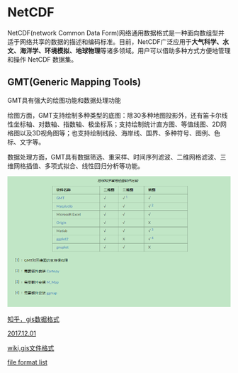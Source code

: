 # NetCDF

NetCDF(network Common Data Form)网络通用数据格式是一种面向数组型并适于网络共享的数据的描述和编码标准。目前，NetCDF广泛应用于**大气科学、水文、海洋学、环境模拟、地球物理**等诸多领域。用户可以借助多种方式方便地管理和操作 NetCDF 数据集。

## GMT(Generic Mapping Tools)

GMT具有强大的绘图功能和数据处理功能

绘图方面，GMT支持绘制多种类型的底图：除30多种地图投影外，还有笛卡尔线性坐标轴、对数轴、指数轴、极坐标系；支持绘制统计直方图、等值线图、2D网格图以及3D视角图等；也支持绘制线段、海岸线、国界、多种符号、图例、色标、文字等。

数据处理方面，GMT具有数据筛选、重采样、时间序列滤波、二维网格滤波、三维网格插值、多项式拟合、线性回归分析等功能。

![image-20210716145718018](../image/image-20210716145718018.png)

[知乎，gis数据格式](https://zhuanlan.zhihu.com/p/63376434)

[2017.12.01](https://www.gislounge.com/how-to-tell-gis-file-formats/)

[wiki,gis文件格式](https://en.wikipedia.org/wiki/GIS_file_formats)

[file format list](https://sites.udel.edu/gis/file-formats-for-gis/)



